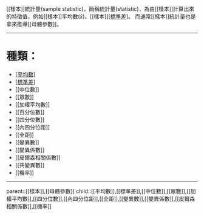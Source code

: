 [[樣本]]統計量(sample statistic)，簡稱統計量(statistic)，為由[[樣本]]計算出來的特徵值，例如[[樣本]]平均數($\bar{x}$)、[[樣本]][[標準差]]($S$)。
而通常[[樣本]]統計量也是拿來推導[[母體參數]]。
- - -
# 種類：
- [[平均數]]($\bar{x}$)
- [[標準差]]($S$)
- [[中位數]]
- [[眾數]]
- [[加權平均數]]
- [[百分位數]]
- [[四分位數]]
- [[內四分位距]]
- [[全距]]
- [[變異數]]
- [[變異係數]]
- [[皮爾森相關係數]]
- [[共變異數]]
- [[機率]]
- - -
parent::[[樣本]],[[母體參數]]
child::[[平均數]],[[標準差]],[[中位數]],[[眾數]],[[加權平均數]],[[四分位數]],[[內四分位距]],[[全距]],[[變異數]],[[變異係數]],[[皮爾森相關係數]],[[機率]]